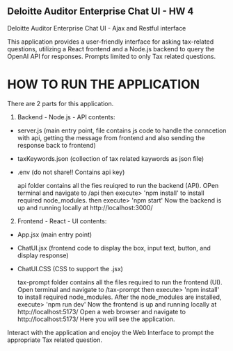 ## Deloitte Auditor Enterprise Chat UI - HW 4

Deloitte Auditor Enterprise Chat UI - Ajax and Restful interface

This application provides a user-friendly interface for asking tax-related questions, utilizing a React frontend and a Node.js backend to query the OpenAI API for responses.
Prompts limited to only Tax related questions.

# HOW TO RUN THE APPLICATION

There are 2 parts for this application.

1. Backend - Node.js - API
   contents:

- server.js (main entry point, file contains js code to handle the conncetion with api, getting the message from frontend and also sending the response back to frontend)
- taxKeywords.json (collection of tax related kaywords as json file)
- .env (do not share!! Contains api key)

  api folder contains all the fies reuiqred to run the backend (API). OPen terminal and navigate to /api
  then execute> 'npm install' to install required node_modules.
  then execute> 'npm start'
  Now the backend is up and running locally at http://localhost:3000/

2. Frontend - React - UI
   contents:

- App.jsx (main entry point)
- ChatUI.jsx (frontend code to display the box, input text, button, and display response)
- ChatUI.CSS (CSS to support the .jsx)

  tax-prompt folder contains all the files required to run the frontend (UI). Open terminal and navigate to /tax-prompt
  then execute> 'npm install' to install required node_modules.
  After the node_modules are installed, execute> 'npm run dev'
  Now the frontend is up and running locally at http://localhost:5173/
  Open a web browser and navigate to http://localhost:5173/
  Here you will see the application.

Interact with the application and enojoy the Web Interface to prompt the appropriate Tax related question.
